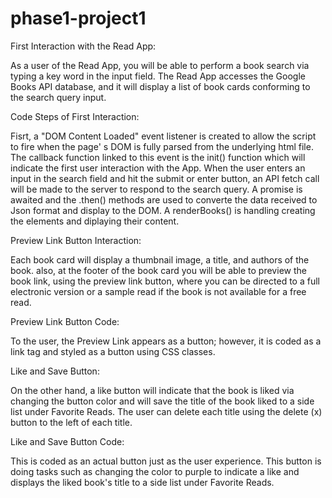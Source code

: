 # phase1-project1

First Interaction with the Read App:

As a user of the Read App, you will be able to perform a book search via typing a key word in the input field. The Read App accesses the Google Books API database, and it will display a list of book cards conforming to the search query input. 

Code Steps of First Interaction:

Fisrt, a "DOM Content Loaded" event listener is created to allow the script to fire when the page' s DOM is fully parsed from the underlying html file. The callback function linked to this event is the init() function which will indicate the first user interaction with the App. When the user enters an input in the search field and hit the submit or enter button, an API fetch call will be made to the server to respond to the search query. A promise is awaited and the .then() methods are used to converte the data received to Json format and display to the DOM. A renderBooks() is handling creating the elements and diplaying their content. 

Preview Link Button Interaction:

Each book card will display a thumbnail image, a title, and authors of the book. also, at the footer of the book card you will be able to preview the book link, using the preview link button, where you can be directed to a full electronic version or a sample read if the book is not available for a free read. 

Preview Link Button Code:

To the user, the Preview Link appears as a button; however, it is coded as a link tag <a> and styled as a button using CSS classes.

Like and Save Button:

On the other hand, a like button will indicate that the book is liked via changing the button color and will save the title of the book liked to a side list under Favorite Reads. The user can delete each title using the delete (x) button to the left of each title.

Like and Save Button Code:

This is coded as an actual button just as the user experience. This button is doing tasks such as changing the color to purple to indicate a like and displays the liked book's title to a side list under Favorite Reads. 
